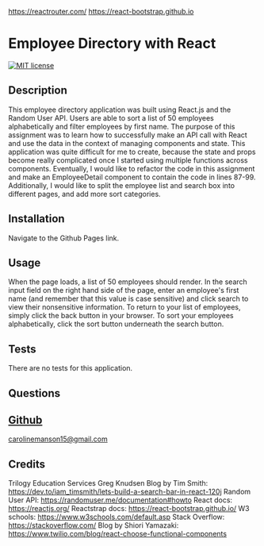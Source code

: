 https://reactrouter.com/
https://react-bootstrap.github.io


# Employee Directory with React

[![MIT license](https://img.shields.io/badge/License-MIT-blue.svg)](https://lbesson.mit-license.org/)

## Description

This employee directory application was built using React.js and the Random User API. Users are able to sort a list of 50 employees alphabetically and filter employees by first name. The purpose of this assignment was to learn how to successfully make an API call with React and use the data in the context of managing components and state. This application was quite difficult for me to create, because the state and props become really complicated once I started using multiple functions across components. Eventually, I would like to refactor the code in this assignment and make an EmployeeDetail component to contain the code in lines 87-99. Additionally, I would like to split the employee list and search box into different pages, and add more sort categories.

## Installation

Navigate to the Github Pages link.

## Usage

When the page loads, a list of 50 employees should render. In the search input field on the right hand side of the page, enter an employee's first name (and remember that this value is case sensitive) and click search to view their nonsensitive information. To return to your list of employees, simply click the back button in your browser. To sort your employees alphabetically, click the sort button underneath the search button.

## Tests

There are no tests for this application.

## Questions

[Github](http://github.com/carolinem15)
----
carolinemanson15@gmail.com

## Credits

Trilogy Education Services
Greg Knudsen
Blog by Tim Smith: https://dev.to/iam_timsmith/lets-build-a-search-bar-in-react-120j
Random User API: https://randomuser.me/documentation#howto
React docs: https://reactjs.org/
Reactstrap docs: https://react-bootstrap.github.io/
W3 schools: https://www.w3schools.com/default.asp
Stack Overflow: https://stackoverflow.com/
Blog by Shiori Yamazaki: https://www.twilio.com/blog/react-choose-functional-components

